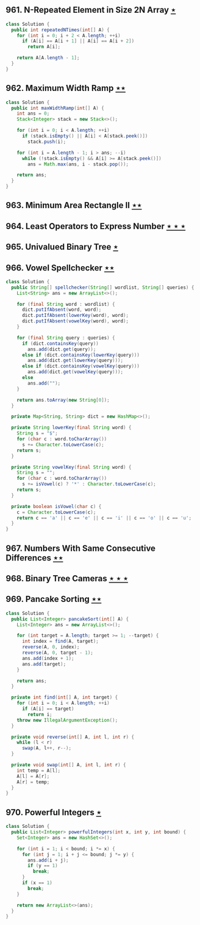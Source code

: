 ## 961. N-Repeated Element in Size 2N Array [$\star$](https://leetcode.com/problems/n-repeated-element-in-size-2n-array)

```java
class Solution {
  public int repeatedNTimes(int[] A) {
    for (int i = 0; i + 2 < A.length; ++i)
      if (A[i] == A[i + 1] || A[i] == A[i + 2])
        return A[i];

    return A[A.length - 1];
  }
}
```

## 962. Maximum Width Ramp [$\star\star$](https://leetcode.com/problems/maximum-width-ramp)

```java
class Solution {
  public int maxWidthRamp(int[] A) {
    int ans = 0;
    Stack<Integer> stack = new Stack<>();

    for (int i = 0; i < A.length; ++i)
      if (stack.isEmpty() || A[i] < A[stack.peek()])
        stack.push(i);

    for (int i = A.length - 1; i > ans; --i)
      while (!stack.isEmpty() && A[i] >= A[stack.peek()])
        ans = Math.max(ans, i - stack.pop());

    return ans;
  }
}
```

## 963. Minimum Area Rectangle II [$\star\star$](https://leetcode.com/problems/minimum-area-rectangle-ii)

## 964. Least Operators to Express Number [$\star\star\star$](https://leetcode.com/problems/least-operators-to-express-number)

## 965. Univalued Binary Tree [$\star$](https://leetcode.com/problems/univalued-binary-tree)

## 966. Vowel Spellchecker [$\star\star$](https://leetcode.com/problems/vowel-spellchecker)

```java
class Solution {
  public String[] spellchecker(String[] wordlist, String[] queries) {
    List<String> ans = new ArrayList<>();

    for (final String word : wordlist) {
      dict.putIfAbsent(word, word);
      dict.putIfAbsent(lowerKey(word), word);
      dict.putIfAbsent(vowelKey(word), word);
    }

    for (final String query : queries) {
      if (dict.containsKey(query))
        ans.add(dict.get(query));
      else if (dict.containsKey(lowerKey(query)))
        ans.add(dict.get(lowerKey(query)));
      else if (dict.containsKey(vowelKey(query)))
        ans.add(dict.get(vowelKey(query)));
      else
        ans.add("");
    }

    return ans.toArray(new String[0]);
  }

  private Map<String, String> dict = new HashMap<>();

  private String lowerKey(final String word) {
    String s = "$";
    for (char c : word.toCharArray())
      s += Character.toLowerCase(c);
    return s;
  }

  private String vowelKey(final String word) {
    String s = "";
    for (char c : word.toCharArray())
      s += isVowel(c) ? '*' : Character.toLowerCase(c);
    return s;
  }

  private boolean isVowel(char c) {
    c = Character.toLowerCase(c);
    return c == 'a' || c == 'e' || c == 'i' || c == 'o' || c == 'u';
  }
}
```

## 967. Numbers With Same Consecutive Differences [$\star\star$](https://leetcode.com/problems/numbers-with-same-consecutive-differences)

## 968. Binary Tree Cameras [$\star\star\star$](https://leetcode.com/problems/binary-tree-cameras)

## 969. Pancake Sorting [$\star\star$](https://leetcode.com/problems/pancake-sorting)

```java
class Solution {
  public List<Integer> pancakeSort(int[] A) {
    List<Integer> ans = new ArrayList<>();

    for (int target = A.length; target >= 1; --target) {
      int index = find(A, target);
      reverse(A, 0, index);
      reverse(A, 0, target - 1);
      ans.add(index + 1);
      ans.add(target);
    }

    return ans;
  }

  private int find(int[] A, int target) {
    for (int i = 0; i < A.length; ++i)
      if (A[i] == target)
        return i;
    throw new IllegalArgumentException();
  }

  private void reverse(int[] A, int l, int r) {
    while (l < r)
      swap(A, l++, r--);
  }

  private void swap(int[] A, int l, int r) {
    int temp = A[l];
    A[l] = A[r];
    A[r] = temp;
  }
}
```

## 970. Powerful Integers [$\star$](https://leetcode.com/problems/powerful-integers)

```java
class Solution {
  public List<Integer> powerfulIntegers(int x, int y, int bound) {
    Set<Integer> ans = new HashSet<>();

    for (int i = 1; i < bound; i *= x) {
      for (int j = 1; i + j <= bound; j *= y) {
        ans.add(i + j);
        if (y == 1)
          break;
      }
      if (x == 1)
        break;
    }

    return new ArrayList<>(ans);
  }
}
```
